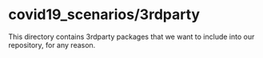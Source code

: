 # covid19_scenarios/3rdparty

This directory contains 3rdparty packages that we want to include into our 
repository, for any reason.
